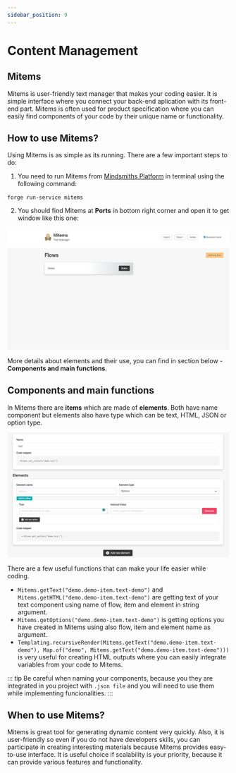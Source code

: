 ```yaml
---
sidebar_position: 9
---
```


# Content Management

## Mitems
Mitems is user-friendly text manager that makes your coding easier. It is simple interface where you connect your back-end aplication with its front-end part.
Mitems is often used for product specification where you can easily find components of your code by their unique name or functionality.

## How to use Mitems?
Using Mitems is as simple as its running. There are a few important steps to do:

1. You need to run Mitems from [Mindsmiths Platform](https://docs.mindsmiths.com/docs/platform/getting-started) in terminal using the following command:
```console
forge run-service mitems
```
2. You should find Mitems at **Ports** in bottom right corner and open it to get window like this one:

![graphic](mitems.png#center)

More details about elements and their use, you can find in section below - **Components and main functions**.


## Components and main functions

In Mitems there are **items** which are made of **elements**. Both have name component but elements also have type which can be text, HTML, JSON or option type.

![graphic](elements.png#center)



There are a few useful functions that can make your life easier while coding. 

- `Mitems.getText("demo.demo-item.text-demo")` and `Mitems.getHTML("demo.demo-item.text-demo")` are getting text of your text component using name of flow, item and element in string argument.
- `Mitems.getOptions("demo.demo-item.text-demo")` is getting options you have created in Mitems using also flow, item and element name as argument.
- `Templating.recursiveRender(Mitems.getText("demo.demo-item.text-demo"), Map.of("demo", Mitems.getText("demo.demo-item.text-demo")))` is very useful for creating HTML outputs where you can easily integrate variables from your code to Mitems.


::: tip
Be careful when naming your components, because you they are 
integrated in you project with `.json file` 
and you will need to use them while implementing funcionalities.
:::


## When to use Mitems?

Mitems is great tool for generating dynamic content very quickly. Also, it is user-friendly so even if you do not have developers skills, you can participate in creating interesting materials 
because Mitems provides easy-to-use interface. It is useful choice if scalability is your priority, because it can provide various features and functionality.    